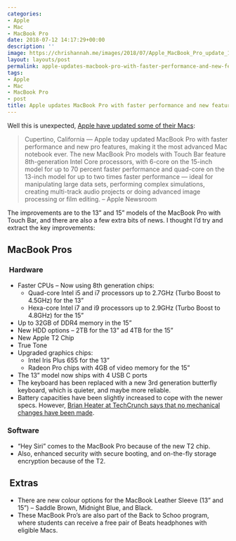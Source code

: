 ```yaml
---
categories:
- Apple
- Mac
- MacBook Pro
date: 2018-07-12 14:17:29+00:00
description: ''
image: https://chrishannah.me/images/2018/07/Apple_MacBook_Pro_update_13in_15in_07122018.jpg
layout: layouts/post
permalink: apple-updates-macbook-pro-with-faster-performance-and-new-features-for-pros/
tags:
- Apple
- Mac
- MacBook Pro
- post
title: Apple updates MacBook Pro with faster performance and new features for pros
---
```


<p>Well this is unexpected, <a href="https://www.apple.com/newsroom/2018/07/apple-updates-macbook-pro-with-faster-performance-and-new-features-for-pros/">Apple have updated some of their Macs</a>:</p>
<blockquote>
<p>Cupertino, California — Apple today updated MacBook Pro with faster performance and new pro features, making it the most advanced Mac notebook ever. The new MacBook Pro models with Touch Bar feature 8th-generation Intel Core processors, with 6-core on the 15-inch model for up to 70 percent faster performance and quad-core on the 13-inch model for up to two times faster performance — ideal for manipulating large data sets, performing complex simulations, creating multi-track audio projects or doing advanced image processing or film editing. &#8211; Apple Newsroom</p>
</blockquote>
<p>The improvements are to the 13” and 15” models of the MacBook Pro with Touch Bar, and there are also a few extra bits of news. I thought I&#8217;d try and extract the key improvements:</p>
<h2>MacBook Pros</h2>
<h3> Hardware</h3>
<ul>
<li>Faster CPUs &#8211; Now using 8th generation chips:
<ul>
<li>Quad-core Intel i5 and i7 processors up to 2.7GHz (Turbo Boost to 4.5GHz) for the 13”</li>
<li>Hexa-core Intel i7 and i9 processors up to 2.9GHz (Turbo Boost to 4.8GHz) for the 15”</li>
</ul>
</li>
<li>Up to 32GB of DDR4 memory in the 15”</li>
<li>New HDD options &#8211; 2TB for the 13” ad 4TB for the 15”</li>
<li>New Apple T2 Chip</li>
<li>True Tone</li>
<li>Upgraded graphics chips:
<ul>
<li>Intel Iris Plus 655 for the 13”</li>
<li>Radeon Pro chips with 4GB of video memory for the 15”</li>
</ul>
</li>
<li>The 13” model now ships with 4 USB C ports</li>
<li>The keyboard has been replaced with a new 3rd generation butterfly keyboard, which is quieter, and maybe more reliable.</li>
<li>Battery capacities have been slightly increased to cope with the newer specs. However, <a href="https://techcrunch.com/2018/07/12/the-new-macbook-pro-keyboards-are-quieter-but-otherwise-unchanged/">Brian Heater at TechCrunch says that no mechanical changes have been made</a>.</li>
</ul>
<h3>Software</h3>
<ul>
<li>“Hey Siri” comes to the MacBook Pro because of the new T2 chip.</li>
<li>Also, enhanced security with secure booting, and on-the-fly storage encryption because of the T2.</li>
</ul>
<h2> Extras</h2>
<ul>
<li>There are new colour options for the MacBook Leather Sleeve (13” and 15”) &#8211; Saddle Brown, Midnight Blue, and Black.</li>
<li>These MacBook Pro’s are also part of the Back to Schoo program, where students can receive a free pair of Beats headphones with eligible Macs.</li>
</ul>

